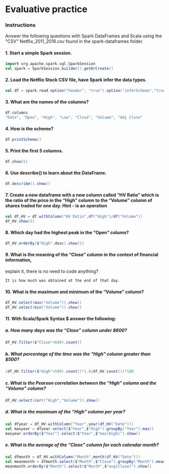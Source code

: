 
# Evaluative practice

### Instructions
Answer the following questions with Spark DataFrames and Scala using the "CSV"
Netflix_2011_2016.csv found in the spark-dataframes folder.
 
#### 1. Start a simple Spark session.
```Scala
import org.apache.spark.sql.SparkSession
val spark = SparkSession.builder().getOrCreate()
```
 
#### 2. Load the Netflix Stock CSV file, have Spark infer the data types.
```Scala
val df = spark.read.option("header", "true").option("inferSchema","true")csv("Netflix_2011_2016.csv")
```
 
#### 3. What are the names of the columns?
```Scala
df.columns
"Date", "Open", "High", "Low", "Close", "Volume", "Adj Close"
```
 
#### 4. How is the scheme?
```Scala
df.printSchema()
```
 
#### 5. Print the first 5 columns.
```Scala
df.show(5)
```
 
#### 6. Use describe() to learn about the DataFrame.
```Scala
df.describe().show()
```
 
#### 7. Create a new dataframe with a new column called “HV Ratio” which is the ratio of the price in the “High” column to the “Volume” column of shares traded for one day. Hint - is an operation
```Scala
val df_HV = df.withColumn("HV Ratio",df("High")/df("Volume"))
df_HV.show(5)
```

#### 8. Which day had the highest peak in the “Open” column?
```Scala
df_HV.orderBy($"High".desc).show(1)
```

#### 9. What is the meaning of the “Close” column in the context of financial information,
explain it, there is no need to code anything?
```s
It is how much was obtained at the end of that day.
```

#### 10. What is the maximum and minimum of the “Volume” column?
```Scala
df_HV.select(max("Volume")).show()
df_HV.select(min("Volume")).show()
``` 
  
#### 11. With Scala/Spark Syntax $ answer the following:
##### a. How many days was the “Close” column under $600?
```Scala
df_HV.filter($"Close"<600).count()
```
 
##### b. What percentage of the time was the "High" column greater than $500?
```Scala
(df_HV.filter($"High">500).count()*1.0/df_HV.count())*100
```
 
##### c. What is the Pearson correlation between the “High” column and the “Volume” column?
```Scala
df_HV.select(corr("High","Volume")).show()
```

##### d. What is the maximum of the “High” column per year?
```Scala
val dfyear = df_HV.withColumn("Year",year(df_HV("Date")))
val maxyear = dfyear.select($"Year",$"High").groupBy("Year").max()
maxyear.orderBy($"Year").select($"Year",$"max(High)").show()
```

##### e. What is the average of the “Close” column for each calendar month?
```Scala
val dfmonth = df_HV.withColumn("Month",month(df_HV("Date")))
val meanmonth = dfmonth.select($"Month",$"Close").groupBy("Month").mean()
meanmonth.orderBy($"Month").select($"Month",$"avg(Close)").show()
```
